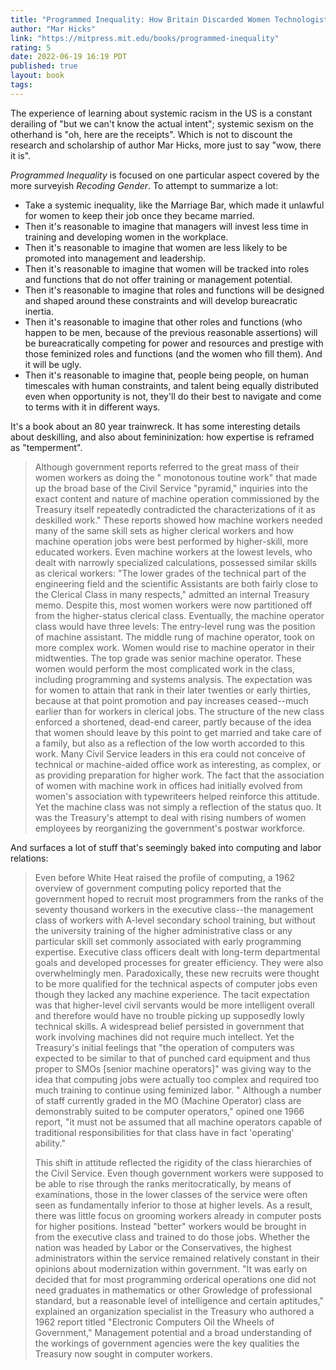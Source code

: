 ```yaml
---
title: "Programmed Inequality: How Britain Discarded Women Technologists and Lost Its Edge in Computing"
author: "Mar Hicks"
link: "https://mitpress.mit.edu/books/programmed-inequality"
rating: 5
date: 2022-06-19 16:19 PDT
published: true
layout: book
tags:
---
```


The experience of learning about systemic racism in the US is a constant derailing of "but we can't know the actual intent"; systemic sexism on the otherhand is "oh, here are the receipts". Which is not to discount the research and scholarship of author Mar Hicks, more just to say "wow, there it is".

_Programmed Inequality_ is focused on one particular aspect covered by the more surveyish _Recoding Gender_. To attempt to summarize a lot:

- Take a systemic inequality, like the Marriage Bar, which made it unlawful for women to keep their job once they became married. 
- Then it's reasonable to imagine that managers will invest less time in training and developing women in the workplace.
- Then it's reasonable to imagine that women are less likely to be promoted into management and leadership.
- Then it's reasonable to imagine that women will be tracked into roles and functions that do not offer training or management potential.
- Then it's reasonable to imagine that roles and functions will be designed and shaped around these constraints and will develop bureacratic inertia.
- Then it's reasonable to imagine that other roles and functions (who happen to be men, because of the previous reasonable assertions) will be bureacratically competing for power and resources and prestige with those feminized roles and functions (and the women who fill them). And it will be ugly. 
- Then it's reasonable to imagine that, people being people, on human timescales with human constraints, and talent being equally distributed even when opportunity is not, they'll do their best to navigate and come to terms with it in different ways.  

It's a book about an 80 year trainwreck. It has some interesting details about deskilling, and also about femininization: how expertise is reframed as "temperment". 

> Although government reports referred to the great mass of their women workers as doing the " monotonous toutine work" that made up the broad base of the Civil Service "pyramid," inquiries into the exact content and nature of machine operation commissioned by the Treasury itself repeatedly contradicted the characterizations of it as deskilled work." These reports showed how machine workers needed many of the same skill sets as higher clerical workers and how machine operation jobs were best performed by higher-skill, more educated workers. Even machine workers at the lowest levels, who dealt with narrowly specialized calculations, possessed similar skills as clerical workers: "The lower grades of the technical part of the engineering field and the scientific Assistants are both fairly close to the Clerical Class in many respects," admitted an internal Treasury memo. Despite this, most women workers were now partitioned off from the higher-status clerical class. Eventually, the machine operator class would have three levels: The entry-level rung was the position of machine assistant. The middle rung of machine operator, took on more complex work. Women would rise to machine operator in their midtwenties. The top grade was senior machine operator. These women would perform the most complicated work in the class, including programming and systems analysis. The expectation was for women to attain that rank in their later twenties or early thirties, because at that point promotion and pay increases ceased--much earlier than for workers in clerical jobs. The structure of the new class enforced a shortened, dead-end career, partly because of the idea that women should leave by this point to get married and take care of a family, but also as a reflection of the low worth accorded to this work. Many Civil Service leaders in this era could not conceive of technical or machine-aided office work as interesting, as complex, or as providing preparation for higher work. The fact that the association of women with machine work in offices had initially evolved from women's association with typewriteers helped reinforce this attitude. Yet the machine class was not simply a reflection of the status quo. It was the Treasury's attempt to deal with rising numbers of women employees by reorganizing the government's postwar workforce.


And surfaces a lot of stuff that's seemingly baked into computing and labor relations:

> Even before White Heat raised the profile of computing, a 1962 overview of government computing policy reported that the government hoped to recruit most programmers from the ranks of the seventy thousand workers in the executive class--the management class of workers with A-level secondary school training, but without the university training of the higher administrative class or any particular skill set commonly associated with early programming expertise. Executive class officers dealt with long-term departmental goals and developed processes for greater efficiency. They were also overwhelmingly men. Paradoxically, these new recruits were thought to be more qualified for the technical aspects of computer jobs even though they lacked any machine experience. The tacit expectation was that higher-level civil servants would be more intelligent overall and therefore would have no trouble picking up supposedly lowly technical skills. A widespread belief persisted in government that work involving machines did not require much intellect. Yet the Treasury's initial feelings that "the operation of computers was expected to be similar to that of punched card equipment and thus proper to SMOs [senior machine operators]" was giving way to the idea that computing jobs were actually too complex and required too much training to continue using feminized labor. " Although a number of staff currently graded in the MO (Machine Operator) class are demonstrably suited to be computer operators," opined one 1966 report, "it must not be assumed that all machine operators capable of traditional responsibilities for that class have in fact 'operating' ability." 
>
> This shift in attitude reflected the rigidity of the class hierarchies of the Civil Service. Even though government workers were supposed to be able to rise through the ranks meritocratically, by means of examinations, those in the lower classes of the service were often seen as fundamentally inferior to those at higher levels. As a result, there was little focus on grooming workers already in computer posts for higher positions. Instead "better" workers would be brought in from the executive class and trained to do those jobs. Whether the nation was headed by Labor or the Conservatives, the highest administrators within the service remained relatively constant in their opinions about modernization within government. "It was early on decided that for most programming orderical operations one did not need graduates in mathematics or other Growledge of professional standard, but a reasonable level of intelligence and certain aptitudes," explained an organization specialist in the Treasury who authored a 1962 report titled "Electronic Computers Oil the Wheels of Government," Management potential and a broad understanding of the workings of government agencies were the key qualities the Treasury now sought in computer workers.
